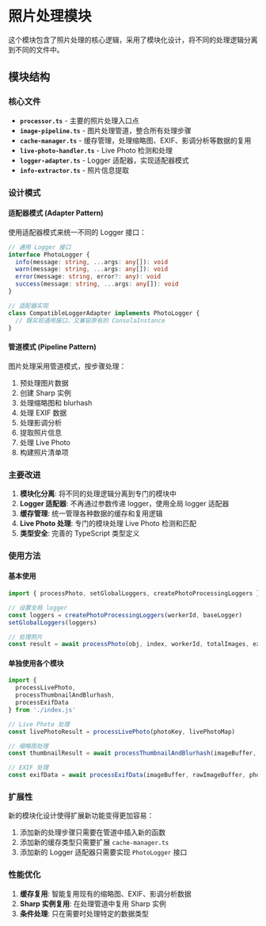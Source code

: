 # 照片处理模块

这个模块包含了照片处理的核心逻辑，采用了模块化设计，将不同的处理逻辑分离到不同的文件中。

## 模块结构

### 核心文件

- **`processor.ts`** - 主要的照片处理入口点
- **`image-pipeline.ts`** - 图片处理管道，整合所有处理步骤
- **`cache-manager.ts`** - 缓存管理，处理缩略图、EXIF、影调分析等数据的复用
- **`live-photo-handler.ts`** - Live Photo 检测和处理
- **`logger-adapter.ts`** - Logger 适配器，实现适配器模式
- **`info-extractor.ts`** - 照片信息提取

### 设计模式

#### 适配器模式 (Adapter Pattern)

使用适配器模式来统一不同的 Logger 接口：

```typescript
// 通用 Logger 接口
interface PhotoLogger {
  info(message: string, ...args: any[]): void
  warn(message: string, ...args: any[]): void
  error(message: string, error?: any): void
  success(message: string, ...args: any[]): void
}

// 适配器实现
class CompatibleLoggerAdapter implements PhotoLogger {
  // 既实现通用接口，又兼容原有的 ConsolaInstance
}
```

#### 管道模式 (Pipeline Pattern)

图片处理采用管道模式，按步骤处理：

1. 预处理图片数据
2. 创建 Sharp 实例
3. 处理缩略图和 blurhash
4. 处理 EXIF 数据
5. 处理影调分析
6. 提取照片信息
7. 处理 Live Photo
8. 构建照片清单项

### 主要改进

1. **模块化分离**: 将不同的处理逻辑分离到专门的模块中
2. **Logger 适配器**: 不再通过参数传递 logger，使用全局 logger 适配器
3. **缓存管理**: 统一管理各种数据的缓存和复用逻辑
4. **Live Photo 处理**: 专门的模块处理 Live Photo 检测和匹配
5. **类型安全**: 完善的 TypeScript 类型定义

### 使用方法

#### 基本使用

```typescript
import { processPhoto, setGlobalLoggers, createPhotoProcessingLoggers } from './index.js'

// 设置全局 logger
const loggers = createPhotoProcessingLoggers(workerId, baseLogger)
setGlobalLoggers(loggers)

// 处理照片
const result = await processPhoto(obj, index, workerId, totalImages, existingManifestMap, livePhotoMap, options)
```

#### 单独使用各个模块

```typescript
import { 
  processLivePhoto, 
  processThumbnailAndBlurhash,
  processExifData 
} from './index.js'

// Live Photo 处理
const livePhotoResult = processLivePhoto(photoKey, livePhotoMap)

// 缩略图处理
const thumbnailResult = await processThumbnailAndBlurhash(imageBuffer, photoId, width, height, existingItem, options)

// EXIF 处理
const exifData = await processExifData(imageBuffer, rawImageBuffer, photoKey, existingItem, options)
```

### 扩展性

新的模块化设计使得扩展新功能变得更加容易：

1. 添加新的处理步骤只需要在管道中插入新的函数
2. 添加新的缓存类型只需要扩展 `cache-manager.ts`
3. 添加新的 Logger 适配器只需要实现 `PhotoLogger` 接口

### 性能优化

1. **缓存复用**: 智能复用现有的缩略图、EXIF、影调分析数据
2. **Sharp 实例复用**: 在处理管道中复用 Sharp 实例
3. **条件处理**: 只在需要时处理特定的数据类型 